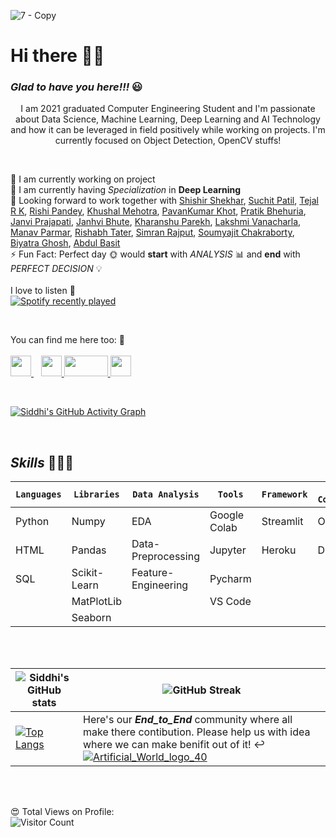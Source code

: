 ![7 - Copy](https://user-images.githubusercontent.com/67642750/134459201-1458f35a-36c3-40a6-8234-56e02af08ceb.png)
# Hi there 🤜🤛 
### _Glad to have you here!!!_ 😃

<p align='center'>
 I am 2021 graduated Computer Engineering Student and I'm passionate about Data Science, Machine Learning, Deep Learning and AI Technology and how it can be leveraged in field positively while working on projects. I'm currently focused on Object Detection, OpenCV stuffs!</p>

<br>

🔬 I am currently working on project<br>
🤯 I am currently having _Specialization_ in **Deep Learning**<br>
🙌 Looking forward to work together with 
<a href="https://github.com/ShishirShekhar">Shishir Shekhar<a>,
<a href="https://github.com/suchitpatil2612">Suchit Patil<a>,
<a href="https://github.com/BlackShadow18">Tejal R K<a>,
<a href="https://github.com/riishiiiii">Rishi Pandey<a>,
<a href="https://github.com/km-07">Khushal Mehotra<a>,
<a href="https://github.com/PavanKhotS17">PavanKumar Khot<a>,
<a href="https://github.com/darker-123">Pratik Bhehuria<a>,
<a href="https://github.com/janvi191">Janvi Prajapati</a>,
<a href="https://github.com/JanhviBhute">Janhvi Bhute</a>,
<a href="https://github.com/Kharanshu94">Kharanshu Parekh</a>,
<a href="https://github.com/lakshmivanacharla">Lakshmi Vanacharla</a>,
<a href="https://github.com/Manavparmar06">Manav Parmar</a>,
<a href="https://github.com/romaanchak-Rishabh">Rishabh Tater</a>,
<a href="https://github.com/Simran980">Simran Rajput</a>,
<a href="https://github.com/SoumyajitC24">Soumyajit Chakraborty</a>,
<a href="https://github.com/biyatra13">Biyatra Ghosh</a>,
<a href="https://github.com/abdulbasit-creator">Abdul Basit</a>
<br>
⚡ Fun Fact: Perfect day 🌞 would **start** with _ANALYSIS_ 📊 and **end** with _PERFECT DECISION_ 💡
<br><br>
I love to listen 🎵<br>
[![Spotify recently played](https://spotify-recently-played-readme.vercel.app/api?user=31acltk2rf7o5zdfxuroxh675npa&count=1)](https://open.spotify.com/user/31acltk2rf7o5zdfxuroxh675npa)



<br>

<p>
You can find me here too: 👀 <br><br>
<a href="https://www.linkedin.com/in/salvi-siddhi333/">
<img src = "https://cdn-icons-png.flaticon.com/512/174/174857.png" width="33" height="33"> 
</a>
&nbsp;&nbsp;
<a href="https://www.instagram.com/only_blog333/">
<img src = "http://assets.stickpng.com/images/580b57fcd9996e24bc43c521.png" width="33" height="33"> 
</a>

<a href="mailto: siddhi.salvi@sakec.ac.in">
<img src = "https://1000logos.net/wp-content/uploads/2021/05/Gmail-logo.png" width="70" height="33"> 
</a>

<a href="https://medium.com/@salvi.siddhi333">
<img src = "https://play-lh.googleusercontent.com/hB9t3Z-mi284_49HA3nAuhO-W5Cyhje7r2P9McdgORoVCd-0SV54c12NMQWLHnqALw" width="33" height="33"> 
</a></p>
 
<br>
 
 [![Siddhi's GitHub Activity Graph](https://activity-graph.herokuapp.com/graph?username=salvi-siddhi333&theme=xcode)](https://git.io/salvi-siddhi333)
 
 <br>
 
 ## _Skills_ 🌟🌟🌟

| `Languages` |  `Libraries` | `Data Analysis` | `Tools` | `Framework` | `IT Constructs` | `BI Tools` | `ML Algo` | `DL Algo`|
| - | - | - | - | - | - | - | - | - |
|Python|Numpy|EDA|Google Colab|Streamlit|OOPS|Tableau|Supervised|ANN|
|HTML|Pandas|Data-Preprocessing|Jupyter|Heroku|DBMS|Power BI|Unsupervised|CNN|
|SQL|Scikit-Learn|Feature-Engineering|Pycharm|||||||
||MatPlotLib||VS Code||||||
||Seaborn|||||||||

 
 <br>
 <br>
 
| ![Siddhi's GitHub stats](https://github-readme-stats.vercel.app/api?username=salvi-siddhi333&show_icons=true&theme=vision-friendly-dark) | ![GitHub Streak](http://github-readme-streak-stats.herokuapp.com?user=salvi-siddhi333&theme=highcontrast&date_format=M%20j%5B%2C%20Y%5D) |
| - | - |
| [![Top Langs](https://github-readme-stats.vercel.app/api/top-langs/?username=salvi-siddhi333&layout=compact)](https://github.com/salvi-siddhi333/github-readme-stats) | Here's our _**End_to_End**_ community where all make there contibution. Please help us with idea where we can make benifit out of it! ↩️  <br> <a href="https://github.com/Artificial-World" target="_blank"> ![Artificial_World_logo_40](https://user-images.githubusercontent.com/67642750/141534608-541f1fb0-e25a-4b19-a947-5b34f625c187.png) </a>  |
 


 

 
 <br>
 <br>

 
😍 Total Views on Profile:<br>
![Visitor Count](https://profile-counter.glitch.me/{salvi-siddhi333}/count.svg)
